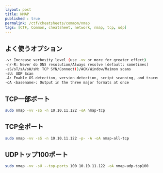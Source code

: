 ```yaml
---
layout: post
title: NMAP
published : true
permalink: /ctf/cheatsheets/common/nmap
tags: [CTF, Common, cheatsheet, network, nmap, tcp, udp]
---
```

## よく使うオプション
```sh
-v: Increase verbosity level (use -vv or more for greater effect)
-n/-R: Never do DNS resolution/Always resolve [default: sometimes]
-sS/sT/sA/sW/sM: TCP SYN/Connect()/ACK/Window/Maimon scans
-sU: UDP Scan
-A: Enable OS detection, version detection, script scanning, and traceroute
-oA <basename>: Output in the three major formats at once
```
## TCP一部ポート
```sh
sudo nmap -vv -sS -n 10.10.11.122 -oA nmap-tcp
```

## TCP全ポート
```sh
sudo nmap -vv -sS -n 10.10.11.122 -p- -A -oA nmap-all-tcp
```

## UDPトップ100ポート
```sh
sudo nmap -vv -sU --top-ports 100 10.10.11.122 -oA nmap-udp-top100
```

